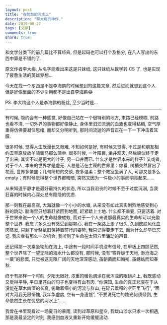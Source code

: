 ```yaml
---
layout: post
title: "在忧愁的河水上"
description: "李大梅的神作."
date: 2019-08-27
tags: [文学]
comments: true
share: true
---
```


和文学分类下的前几篇比不算经典, 但是起码也可以打个及格分, 在凡人写出的东西中算是不错的了.

原文作者李大梅, 从名字能看出来这是只妹纸, 这只妹纸从数学转 CS 了, 也是实现了疲惫生活的英雄梦想...

今天在找一个东西是不是李海鹏的时候想到的这篇文章, 然后进而就想到这个人. 但是好像里面的不少引用都不是出自李海鹏😂

PS. 李大梅这个人是李海鹏的粉丝, 至少当时是...

---


有时候, 隐约会有一种感觉, 好像自己站在一个很特别的地方, 来路已经模糊, 前路也看不清, 一切外界的事物都好像静止, 身体里汩汩流淌的血液也变得粘稠, 空气厚重得仿佛要凝住思绪, 而却又分明听到, 那时间流逝的声音正在一下一下冲击着耳膜. 

很多时候, 觉得人生既漫长又艰难, 不知如何是好, 有时候又觉得, 不过是和朋友相约去草原放放羊骑骑马那么简单. 很多时候, 一叶障目, 坐井观天, 然后貌似终于走了出来, 其实不过是更大的叶子, 另一口井而已. 什么才是世界本来的样子? 又或者, 对于个人, 本来的世界才是虚无. 人总是活在主观的世界里：你看, 树梢突然冒出了花蕊, 世界多繁盛；几句简短的交谈, 夜多温柔；整个教室坐满了人, 可那又是多么empty；有时候觉得整个世界都晦暗, 突然又因为一件极小的事而明亮起来……

从来知道平静才是最好最持久的状态, 所以当我沮丧的时候不至于过度沉溺, 当我狂喜的时候内心深处总有隐隐的忧虑. 

那一刻我在最高空, 大海就像一个小小的水塘, 从来没有如此真实剧烈地感受到心脏的跳动. 脑海里只想着赶紧回到地面, 赶紧踏上土地. 什么都不重要, 只要活着. 对于世界来说一个人的生命就像蝼蚁, 而对于一个人来说那最真实的生命却可以充盈整个世界. 我忘了多久没有感受到那颗心, 我在一条路上走了很久, 久到皮肤风化血肉蒸发, 只剩下骨骼依旧保持着前行的姿势, 我只记得要走下去, 而为什么却早已忘记. 我庆幸有那么一次机会, 我听到了生命在太阳穴里涌动的声音. 

还记得那一次乘坐轮船在海上, 中途有一段时间手机没有信号, 在甲板上四顾茫然, 整个世界除了一望无际的海水什么都没有, 那时候, 没有“寄蜉蝣于天地, 渺沧海之一粟”的悲慨, 只觉被这无限广阔的天地深深感动, 虽朝菌而知晦朔, 虽蟪蛄而知春秋. 

终于有那样一个时刻, 夕阳无限好, 浓重的暖色调涂在我浑浊的眼镜片上, 我既感动又觉得平静, 平日里苍白的句子也变得有血有肉, “你深知, 生命的真正悲哀在于从没能在草木幽深的长夏, 俯瞰着细小的河流与群山, 在碎云累积的空茫里飞行”, “面对大河我无限惭愧, 我年华虚度, 空有一身遗憾”, “不要说死亡的烛光何须倾倒, 生命依然生长在忧愁的河水上”……

我曾在书里观看过一场夏日的暴雨, 读到过草原和星空, 我跋山涉水只求一次相遇, 那是我最坚定的时刻, 我感到血液又重新开始缓缓流动.